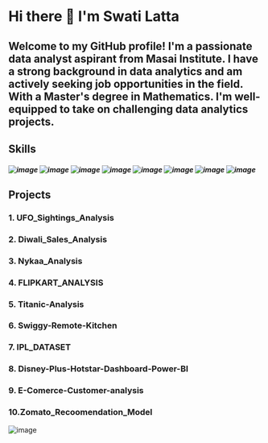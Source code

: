 # Hi there 👋 I'm Swati Latta

## Welcome to my GitHub profile! I'm a passionate data analyst aspirant from Masai Institute. I have a strong background in data analytics and am actively seeking job opportunities in the field. With a Master's degree in Mathematics. I'm well-equipped to take on challenging data analytics projects.


 ## Skills

##### ![image](https://github.com/Swati-Latta/Swati-Latta/assets/134490572/0958bf3e-8d83-428d-8b21-f796546b4cbb) ![image](https://github.com/Swati-Latta/Swati-Latta/assets/134490572/cf622f5c-b5b8-4ea8-bee4-bfb3f117e918) ![image](https://github.com/Swati-Latta/Swati-Latta/assets/134490572/e5b5d570-d85c-4185-ab8a-a1ffe8273c90) ![image](https://github.com/Swati-Latta/Swati-Latta/assets/134490572/bcec0fb8-fc4a-4897-b2d3-e16ffe5884c7) ![image](https://github.com/Swati-Latta/Swati-Latta/assets/134490572/906583b4-3d86-478f-8d65-093b203df87e) ![image](https://github.com/Swati-Latta/Swati-Latta/assets/134490572/82f5528f-d415-4204-99e6-3d4bb8101e16) ![image](https://github.com/Swati-Latta/Swati-Latta/assets/134490572/fd3a5dcc-6992-4416-a3e1-52021dff16f9) ![image](https://github.com/Swati-Latta/Swati-Latta/assets/134490572/a93b6576-9953-4dc9-ac6f-81f4d28ce9e4)

## Projects

### 1. UFO_Sightings_Analysis
### 2. Diwali_Sales_Analysis
### 3. Nykaa_Analysis
### 4. FLIPKART_ANALYSIS
### 5. Titanic-Analysis
### 6. Swiggy-Remote-Kitchen
### 7. IPL_DATASET
### 8. Disney-Plus-Hotstar-Dashboard-Power-BI
### 9. E-Comerce-Customer-analysis
### 10.Zomato_Recoomendation_Model



![image](https://github.com/Swati-Latta/Swati-Latta/assets/134490572/23370c38-b933-49e9-8117-1d98c0b583a2)
